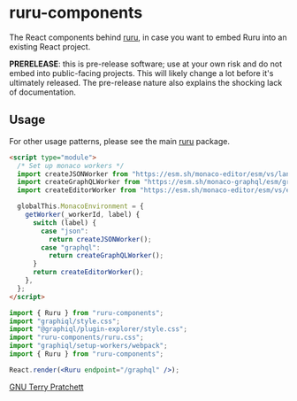 # ruru-components

The React components behind [ruru][], in case you want to embed Ruru into an
existing React project.

**PRERELEASE**: this is pre-release software; use at your own risk and do not
embed into public-facing projects. This will likely change a lot before it's
ultimately released. The pre-release nature also explains the shocking lack of
documentation.

## Usage

For other usage patterns, please see the main [ruru][] package.

```html
<script type="module">
  /* Set up monaco workers */
  import createJSONWorker from "https://esm.sh/monaco-editor/esm/vs/language/json/json.worker.js?worker";
  import createGraphQLWorker from "https://esm.sh/monaco-graphql/esm/graphql.worker.js?worker";
  import createEditorWorker from "https://esm.sh/monaco-editor/esm/vs/editor/editor.worker.js?worker";

  globalThis.MonacoEnvironment = {
    getWorker(_workerId, label) {
      switch (label) {
        case "json":
          return createJSONWorker();
        case "graphql":
          return createGraphQLWorker();
      }
      return createEditorWorker();
    },
  };
</script>
```

```jsx
import { Ruru } from "ruru-components";
import "graphiql/style.css";
import "@graphiql/plugin-explorer/style.css";
import "ruru-components/ruru.css";
import "graphiql/setup-workers/webpack";
import { Ruru } from "ruru-components";

React.render(<Ruru endpoint="/graphql" />);
```

[GNU Terry Pratchett](http://www.gnuterrypratchett.com/)

[ruru]: https://www.npmjs.com/package/ruru
